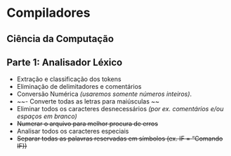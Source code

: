 # Compiladores
## Ciência da Computação

## Parte 1: Analisador Léxico
- Extração e classificação dos tokens
- Eliminação de delimitadores e comentários
- Conversão Numérica *(usaremos somente números inteiros)*.
- ~~- Converte todas as letras para maiúsculas ~~
- Eliminar todos os caracteres desnecessários *(por ex. comentários e/ou espaços em branco)*
- ~~Numerar o arquivo para melhor procura de erros~~
- Analisar todos os caracteres especiais
- ~~Separar todas as palavras reservadas em símbolos (ex. IF = “Comando IF))~~


